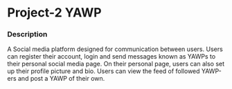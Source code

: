 # Project-2 YAWP
### Description
A Social media platform designed for communication between users. Users can register their account, login and send messages known as YAWPs to their personal social media page.  On their personal page, users can also set up their profile picture and bio. Users can view the feed of followed YAWP-ers and post a YAWP of their own. 
